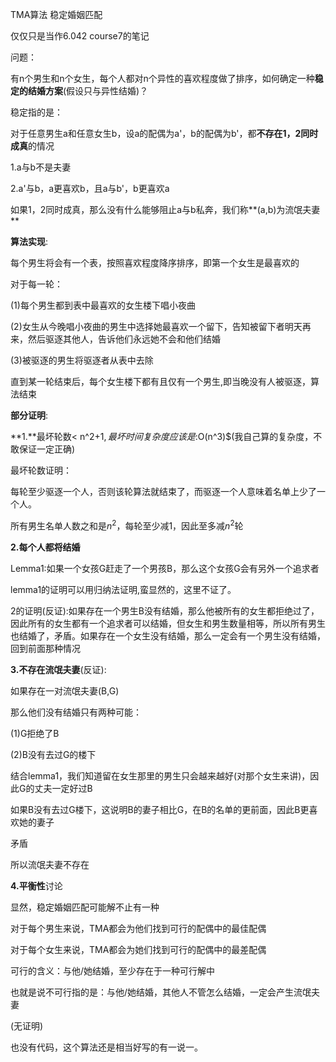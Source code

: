 TMA算法 稳定婚姻匹配 

仅仅只是当作6.042 course7的笔记

问题：

有n个男生和n个女生，每个人都对n个异性的喜欢程度做了排序，如何确定一种**稳定的结婚方案**(假设只与异性结婚)？

稳定指的是：

对于任意男生a和任意女生b，设a的配偶为a'，b的配偶为b'，都**不存在1，2同时成真**的情况

1.a与b不是夫妻

2.a'与b，a更喜欢b，且a与b'，b更喜欢a



如果1，2同时成真，那么没有什么能够阻止a与b私奔，我们称**(a,b)为流氓夫妻**

**算法实现**:

每个男生将会有一个表，按照喜欢程度降序排序，即第一个女生是最喜欢的

对于每一轮：

(1)每个男生都到表中最喜欢的女生楼下唱小夜曲

(2)女生从今晚唱小夜曲的男生中选择她最喜欢一个留下，告知被留下者明天再来，然后驱逐其他人，告诉他们永远她不会和他们结婚

(3)被驱逐的男生将驱逐者从表中去除



直到某一轮结束后，每个女生楼下都有且仅有一个男生,即当晚没有人被驱逐，算法结束

**部分证明**:

**1.**最坏轮数< n^2+1$,最坏时间复杂度应该是:$O(n^3)$(我自己算的复杂度，不敢保证一定正确)

最坏轮数证明：

每轮至少驱逐一个人，否则该轮算法就结束了，而驱逐一个人意味着名单上少了一个人。

所有男生名单人数之和是$n^2$，每轮至少减1，因此至多减$n^2$轮

**2.每个人都将结婚**

Lemma1:如果一个女孩G赶走了一个男孩B，那么这个女孩G会有另外一个追求者

lemma1的证明可以用归纳法证明,蛮显然的，这里不证了。

2的证明(反证):如果存在一个男生B没有结婚，那么他被所有的女生都拒绝过了，因此所有的女生都有一个追求者可以结婚，但女生和男生数量相等，所以所有男生也结婚了，矛盾。如果存在一个女生没有结婚，那么一定会有一个男生没有结婚，回到前面那种情况

**3.不存在流氓夫妻**(反证):

如果存在一对流氓夫妻(B,G)

那么他们没有结婚只有两种可能：

(1)G拒绝了B

(2)B没有去过G的楼下

结合lemma1，我们知道留在女生那里的男生只会越来越好(对那个女生来讲)，因此G的丈夫一定好过B

如果B没有去过G楼下，这说明B的妻子相比G，在B的名单的更前面，因此B更喜欢她的妻子

矛盾

所以流氓夫妻不存在

**4.平衡性**讨论

显然，稳定婚姻匹配可能解不止有一种

对于每个男生来说，TMA都会为他们找到可行的配偶中的最佳配偶

对于每个女生来说，TMA都会为她们找到可行的配偶中的最差配偶

可行的含义：与他/她结婚，至少存在于一种可行解中

也就是说不可行指的是：与他/她结婚，其他人不管怎么结婚，一定会产生流氓夫妻

(无证明)



也没有代码，这个算法还是相当好写的有一说一。